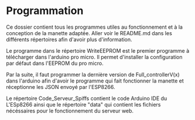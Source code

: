 # Programmation
Ce dossier contient tous les programmes utiles au fonctionnement et à la conception de la manette adaptée. 
Aller voir le README.md dans les différents répertoires afin d'avoir plus d'information. 

Le programme dans le répertoire WriteEEPROM est le premier programme à télécharger dans l'arduino pro micro. Il permet d'installer la configuration par défaut dans l'EEPROM du pro micro.

Par la suite, il faut programmer la dernière version de Full_controllerV(x) dans l'arduino afin d'avoir le programme qui fait fonctionner la manette et réceptionne les JSON envoyé par l'ESP8266.

Le répertoire Code_Serveur_Spiffs contient le code Arduino IDE du L'ESp8266 ainsi que le répertoire "data" qui contient les fichiers nécéssaires pour le fonctionnement du serveur web. 
